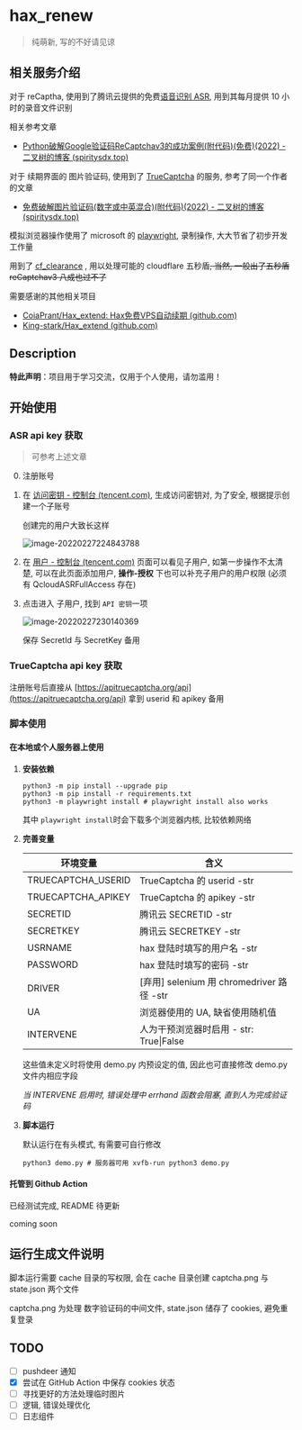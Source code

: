 # hax_renew

> 纯萌新, 写的不好请见谅

## 相关服务介绍

对于 reCaptha, 使用到了腾讯云提供的免费[语音识别 ASR](https://cloud.tencent.com/product/asr), 用到其每月提供 10 小时的录音文件识别

相关参考文章

- [Python破解Google验证码ReCaptchav3的成功案例(附代码)(免费)(2022) - 二叉树的博客 (spiritysdx.top)](https://www.spiritysdx.top/59/)

对于 续期界面的 图片验证码, 使用到了 [TrueCaptcha](https://apitruecaptcha.org/) 的服务, 参考了同一个作者的文章

- [免费破解图片验证码(数字或中英混合)(附代码)(2022) - 二叉树的博客 (spiritysdx.top)](https://www.spiritysdx.top/61/)

模拟浏览器操作使用了 microsoft 的 [playwright](https://github.com/microsoft/playwright), 录制操作, 大大节省了初步开发工作量

用到了 [cf_clearance](https://github.com/vvanglro/cf_clearance) , 用以处理可能的 cloudflare 五秒盾~~, 当然, 一般出了五秒盾 reCaptchav3 八成也过不了~~

需要感谢的其他相关项目

- [CoiaPrant/Hax_extend: Hax免费VPS自动续期 (github.com)](https://github.com/CoiaPrant/Hax_extend)
- [King-stark/Hax_extend (github.com)](https://github.com/King-stark/Hax_extend)

## Description

**特此声明**：项目用于学习交流，仅用于个人使用，请勿滥用！

## 开始使用

### ASR api key 获取

> 可参考上述文章

0. 注册账号
1. 在 [访问密钥 - 控制台 (tencent.com)](https://console.cloud.tencent.com/cam/capi), 生成访问密钥对, 为了安全, 根据提示创建一个子账号

   创建完的用户大致长这样

   ![image-20220227224843788](https://s2.loli.net/2022/02/27/aOYkhmjy3teNHqw.png)
2. 在 [用户 - 控制台 (tencent.com)](https://console.cloud.tencent.com/cam) 页面可以看见子用户, 如第一步操作不太清楚, 可以在此页面添加用户, **操作-授权** 下也可以补充子用户的用户权限 (必须有 QcloudASRFullAccess 存在)
3. 点击进入 子用户, 找到 `API 密钥`一项

   ![image-20220227230140369](https://s2.loli.net/2022/02/27/tJjglOX3Ln26K1V.png)

   保存 SecretId 与 SecretKey 备用

### TrueCaptcha api key 获取

注册账号后直接从 [https://apitruecaptcha.org/api](https://apitruecaptcha.org/api) 拿到 userid 和 apikey 备用

### 脚本使用

#### 在本地或个人服务器上使用

1. **安装依赖**

   ```shell
   python3 -m pip install --upgrade pip
   python3 -m pip install -r requirements.txt
   python3 -m playwright install # playwright install also works
   ```

   其中 `playwright install`时会下载多个浏览器内核, 比较依赖网络
2. **完善变量**

   | 环境变量           | 含义                                      |
   | ------------------ | ----------------------------------------- |
   | TRUECAPTCHA_USERID | TrueCaptcha 的 userid -str                |
   | TRUECAPTCHA_APIKEY | TrueCaptcha 的 apikey -str                |
   | SECRETID           | 腾讯云 SECRETID -str                      |
   | SECRETKEY          | 腾讯云 SECRETKEY -str                     |
   | USRNAME            | hax 登陆时填写的用户名 -str               |
   | PASSWORD           | hax 登陆时填写的密码 -str                 |
   | DRIVER             | [弃用] selenium 用 chromedriver 路径 -str |
   | UA                 | 浏览器使用的 UA, 缺省使用随机值           |
   | INTERVENE          | 人为干预浏览器时启用 - str: True\|False   |

   这些值未定义时将使用 demo.py 内预设定的值, 因此也可直接修改 demo.py 文件内相应字段

   *当 INTERVENE 启用时, 错误处理中 errhand 函数会阻塞, 直到人为完成验证码*
3. **脚本运行**

   默认运行在有头模式, 有需要可自行修改

   ```shell
   python3 demo.py # 服务器可用 xvfb-run python3 demo.py
   ```

#### 托管到 Github Action

已经测试完成, README 待更新

coming soon

## 运行生成文件说明

脚本运行需要 cache 目录的写权限, 会在 cache 目录创建 captcha.png 与 state.json 两个文件

captcha.png 为处理 数字验证码的中间文件, state.json 储存了 cookies, 避免重复登录

## TODO

- [ ] pushdeer 通知
- [x] 尝试在 GitHub Action 中保存 cookies 状态
- [ ] 寻找更好的方法处理临时图片
- [ ] 逻辑, 错误处理优化
- [ ] 日志组件
